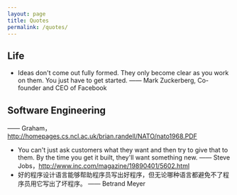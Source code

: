 ```yaml
---
layout: page
title: Quotes
permalink: /quotes/
---
```


## Life


* Ideas don't come out fully formed. They only become clear as you work on them. You just have to get started. 
—— Mark Zuckerberg, Co-founder and CEO of Facebook

## Software Engineering

—— Graham， <http://homepages.cs.ncl.ac.uk/brian.randell/NATO/nato1968.PDF>
* You can't just ask customers what they want and then try to give that to them. By the time you get it built, they'll want something new.
—— Steve Jobs，<http://www.inc.com/magazine/19890401/5602.html>
* 好的程序设计语言能够帮助程序员写出好程序，但无论哪种语言都避免不了程序员用它写出了坏程序。
—— Betrand Meyer
